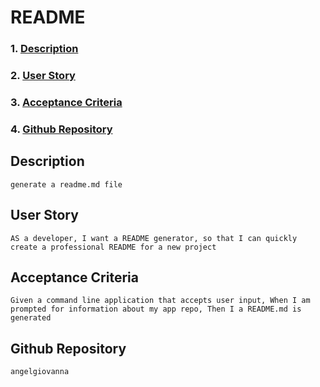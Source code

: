 # README 
 ###   1. [Description](#description)
 ###   2. [User Story](#user-story)
 ###   3. [Acceptance Criteria](#acceptance-criteria)
 ###   4. [Github Repository](#github-repository)


   ## Description
    generate a readme.md file
   ## User Story
    AS a developer, I want a README generator, so that I can quickly create a professional README for a new project
   ## Acceptance Criteria
    Given a command line application that accepts user input, When I am prompted for information about my app repo, Then I a README.md is generated
   ## Github Repository
    angelgiovanna
  
